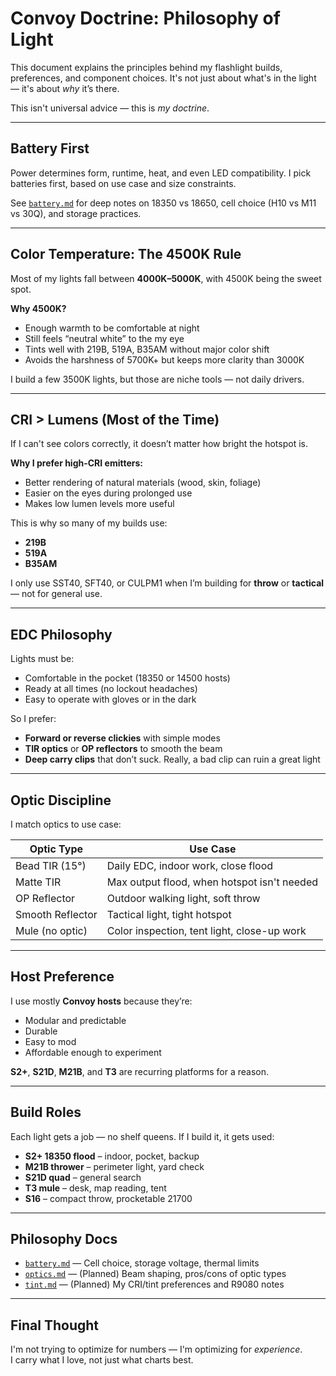 # Convoy Doctrine: Philosophy of Light

This document explains the principles behind my flashlight builds, preferences, and component choices. It's not just about what's in the light — it's about *why* it’s there.

This isn't universal advice — this is *my doctrine*.

---

## Battery First

Power determines form, runtime, heat, and even LED compatibility. I pick batteries first, based on use case and size constraints.

See [`battery.md`](./battery.md) for deep notes on 18350 vs 18650, cell choice (H10 vs M11 vs 30Q), and storage practices.

---

## Color Temperature: The 4500K Rule

Most of my lights fall between **4000K–5000K**, with 4500K being the sweet spot.

**Why 4500K?**
- Enough warmth to be comfortable at night
- Still feels “neutral white” to the my eye
- Tints well with 219B, 519A, B35AM without major color shift
- Avoids the harshness of 5700K+ but keeps more clarity than 3000K

I build a few 3500K lights, but those are niche tools — not daily drivers.

---

## CRI > Lumens (Most of the Time)

If I can't see colors correctly, it doesn’t matter how bright the hotspot is.

**Why I prefer high-CRI emitters:**
- Better rendering of natural materials (wood, skin, foliage)
- Easier on the eyes during prolonged use
- Makes low lumen levels more useful

This is why so many of my builds use:
- **219B**
- **519A**
- **B35AM**

I only use SST40, SFT40, or CULPM1 when I’m building for **throw** or **tactical** — not for general use.

---

## EDC Philosophy

Lights must be:
- Comfortable in the pocket (18350 or 14500 hosts)
- Ready at all times (no lockout headaches)
- Easy to operate with gloves or in the dark

So I prefer:
- **Forward or reverse clickies** with simple modes
- **TIR optics** or **OP reflectors** to smooth the beam
- **Deep carry clips** that don’t suck.  Really, a bad clip can ruin a great light  

---

## Optic Discipline

I match optics to use case:

| Optic Type | Use Case |
|------------|----------|
| Bead TIR (15°) | Daily EDC, indoor work, close flood |
| Matte TIR | Max output flood, when hotspot isn't needed |
| OP Reflector | Outdoor walking light, soft throw |
| Smooth Reflector | Tactical light, tight hotspot |  
| Mule (no optic) | Color inspection, tent light, close-up work |

---

##  Host Preference

I use mostly **Convoy hosts** because they’re:
- Modular and predictable
- Durable
- Easy to mod
- Affordable enough to experiment

**S2+**, **S21D**, **M21B**, and **T3** are recurring platforms for a reason.

---

##  Build Roles

Each light gets a job — no shelf queens. If I build it, it gets used:

- **S2+ 18350 flood** – indoor, pocket, backup
- **M21B thrower** – perimeter light, yard check
- **S21D quad** – general search
- **T3 mule** – desk, map reading, tent
- **S16** – compact throw, procketable 21700

---

## Philosophy Docs

- [`battery.md`](./battery.md) — Cell choice, storage voltage, thermal limits
- [`optics.md`](./optics.md) — (Planned) Beam shaping, pros/cons of optic types
- [`tint.md`](./tint.md) — (Planned) My CRI/tint preferences and R9080 notes

---

## Final Thought

I'm not trying to optimize for numbers — I'm optimizing for *experience*.  
I carry what I love, not just what charts best.

